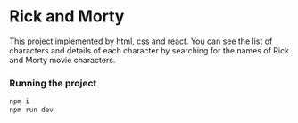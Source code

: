 # Rick and Morty

This project implemented by html, css and react.
You can see the list of characters and details of each character by searching for the names of Rick and Morty movie characters.

### Running the project
```bash
npm i
npm run dev
```
